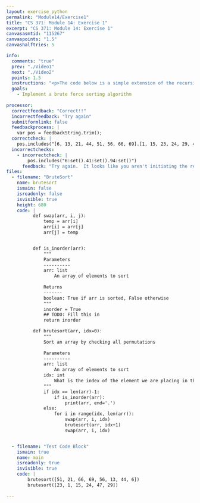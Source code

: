```yaml
---
layout: exercise_python
permalink: "Module14/Exercise1"
title: "CS 371: Module 14: Exercise 1"
excerpt: "CS 371: Module 14: Exercise 1"
canvasasmtid: "115267"
canvaspoints: "1.5"
canvashalftries: 5

info:
  comments: "true"
  prev: "./Video1"
  next: "./Video2"
  points: 1.5
  instructions: "<p>The code below is a simple extension of the recursive permutation code, which is modified to print out one of the permutations as soon as it is in sorted order.  Fill in the <code>is_inorder</code> method below to return <code>True</code> if an array's elements are in ascending order, and <code>False</code> otherwise.  You should be able to accomplish this with a single loop that looks at all pairs of adjacent elements.  Once you're finished this, the brute force sorting code will work correctly.</p>"
  goals:
    - Implement a brute force sorting algorithm
    
processor:  
  correctfeedback: "Correct!!" 
  incorrectfeedback: "Try again"
  submitformlink: false
  feedbackprocess: | 
    var pos = feedbackString.trim();
  correctcheck: |
    pos.includes("[6, 13, 21, 44, 51, 56, 66, 69].[1, 15, 23, 24, 29, 47]")
  incorrectchecks:
    - incorrectcheck: |
        pos.includes("6:set().41:set().94:set()")
      feedback: "Try again.  It looks like you aren't initiating the recursive calls"
files:
  - filename: "BruteSort"
    name: brutesort
    ismain: false
    isreadonly: false
    isvisible: true
    height: 680
    code: | 
          def swap(arr, i, j):
              temp = arr[i]
              arr[i] = arr[j]
              arr[j] = temp


          def is_inorder(arr):
              """
              Parameters
              ----------
              arr: list
                  An array of elements to sort
              
              Returns
              -------
              boolean: True if arr is sorted, False otherwise
              """
              inorder = True
              ## TODO: Fill this in
              return inorder

          def brutesort(arr, idx=0):
              """
              Sort an array by checking all permutations
              
              Parameters
              ----------
              arr: list
                  An array of elements to sort
              idx: int
                  What is the index of the element we are placing in the array
              """
              if idx == len(arr)-1:
                  if is_inorder(arr):
                      print(arr, end='.')
              else:
                  for i in range(idx, len(arr)):
                      swap(arr, i, idx)
                      brutesort(arr, idx+1)
                      swap(arr, i, idx)


  - filename: "Test Code Block"
    ismain: true
    name: main
    isreadonly: true
    isvisible: true
    code: |
        brutesort([51, 21, 66, 69, 56, 13, 44, 6])
        brutesort([23, 1, 15, 24, 47, 29])
        
---
```

